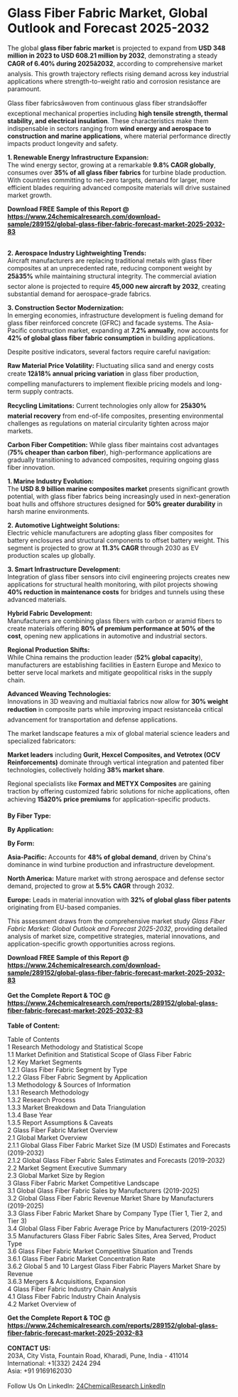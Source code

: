 <h1>Glass Fiber Fabric Market, Global Outlook and Forecast 2025-2032</h1><p>The global <strong>glass fiber fabric market</strong> is projected to expand from <strong>USD 348 million in 2023 to USD 608.21 million by 2032</strong>, demonstrating a steady <strong>CAGR of 6.40% during 2025â2032</strong>, according to comprehensive market analysis. This growth trajectory reflects rising demand across key industrial applications where strength-to-weight ratio and corrosion resistance are paramount.</p><p>Glass fiber fabricsâwoven from continuous glass fiber strandsâoffer exceptional mechanical properties including <strong>high tensile strength, thermal stability, and electrical insulation</strong>. These characteristics make them indispensable in sectors ranging from <strong>wind energy and aerospace to construction and marine applications</strong>, where material performance directly impacts product longevity and safety.</p><p><strong>1. Renewable Energy Infrastructure Expansion:</strong><br>
The wind energy sector, growing at a remarkable <strong>9.8% CAGR globally</strong>, consumes over <strong>35% of all glass fiber fabrics</strong> for turbine blade production. With countries committing to net-zero targets, demand for larger, more efficient blades requiring advanced composite materials will drive sustained market growth.</p><div><b>Download FREE Sample of this Report @ 
            <a href="https://www.24chemicalresearch.com/download-sample/289152/global-glass-fiber-fabric-forecast-market-2025-2032-83">
            https://www.24chemicalresearch.com/download-sample/289152/global-glass-fiber-fabric-forecast-market-2025-2032-83</a></b></div><br><p><strong>2. Aerospace Industry Lightweighting Trends:</strong><br>
Aircraft manufacturers are replacing traditional metals with glass fiber composites at an unprecedented rate, reducing component weight by <strong>25â35%</strong> while maintaining structural integrity. The commercial aviation sector alone is projected to require <strong>45,000 new aircraft by 2032</strong>, creating substantial demand for aerospace-grade fabrics.</p><p><strong>3. Construction Sector Modernization:</strong><br>
In emerging economies, infrastructure development is fueling demand for glass fiber reinforced concrete (GFRC) and facade systems. The Asia-Pacific construction market, expanding at <strong>7.2% annually</strong>, now accounts for <strong>42% of global glass fiber fabric consumption</strong> in building applications.</p><p>Despite positive indicators, several factors require careful navigation:</p><p><strong>Raw Material Price Volatility:</strong> Fluctuating silica sand and energy costs create <strong>12â18% annual pricing variation</strong> in glass fiber production, compelling manufacturers to implement flexible pricing models and long-term supply contracts.</p><p><strong>Recycling Limitations:</strong> Current technologies only allow for <strong>25â30% material recovery</strong> from end-of-life composites, presenting environmental challenges as regulations on material circularity tighten across major markets.</p><p><strong>Carbon Fiber Competition:</strong> While glass fiber maintains cost advantages (<strong>75% cheaper than carbon fiber</strong>), high-performance applications are gradually transitioning to advanced composites, requiring ongoing glass fiber innovation.</p><p><strong>1. Marine Industry Evolution:</strong><br>
The <strong>USD 8.9 billion marine composites market</strong> presents significant growth potential, with glass fiber fabrics being increasingly used in next-generation boat hulls and offshore structures designed for <strong>50% greater durability</strong> in harsh marine environments.</p><p><strong>2. Automotive Lightweight Solutions:</strong><br>
Electric vehicle manufacturers are adopting glass fiber composites for battery enclosures and structural components to offset battery weight. This segment is projected to grow at <strong>11.3% CAGR</strong> through 2030 as EV production scales up globally.</p><p><strong>3. Smart Infrastructure Development:</strong><br>
Integration of glass fiber sensors into civil engineering projects creates new applications for structural health monitoring, with pilot projects showing <strong>40% reduction in maintenance costs</strong> for bridges and tunnels using these advanced materials.</p><p><strong>Hybrid Fabric Development:</strong><br>
	Manufacturers are combining glass fibers with carbon or aramid fibers to create materials offering <strong>80% of premium performance at 50% of the cost</strong>, opening new applications in automotive and industrial sectors.</p><p><strong>Regional Production Shifts:</strong><br>
	While China remains the production leader (<strong>52% global capacity</strong>), manufacturers are establishing facilities in Eastern Europe and Mexico to better serve local markets and mitigate geopolitical risks in the supply chain.</p><p><strong>Advanced Weaving Technologies:</strong><br>
	Innovations in 3D weaving and multiaxial fabrics now allow for <strong>30% weight reduction</strong> in composite parts while improving impact resistanceâa critical advancement for transportation and defense applications.</p><p>The market landscape features a mix of global material science leaders and specialized fabricators:</p><p><strong>Market leaders</strong> including <strong>Gurit, Hexcel Composites, and Vetrotex (OCV Reinforcements)</strong> dominate through vertical integration and patented fiber technologies, collectively holding <strong>38% market share</strong>.</p><p>Regional specialists like <strong>Formax and METYX Composites</strong> are gaining traction by offering customized fabric solutions for niche applications, often achieving <strong>15â20% price premiums</strong> for application-specific products.</p><p><strong>By Fiber Type:</strong></p><p><strong>By Application:</strong></p><p><strong>By Form:</strong></p><p><strong>Asia-Pacific:</strong> Accounts for <strong>48% of global demand</strong>, driven by China's dominance in wind turbine production and infrastructure development.</p><p><strong>North America:</strong> Mature market with strong aerospace and defense sector demand, projected to grow at <strong>5.5% CAGR</strong> through 2032.</p><p><strong>Europe:</strong> Leads in material innovation with <strong>32% of global glass fiber patents</strong> originating from EU-based companies.</p><p>This assessment draws from the comprehensive market study <em>Glass Fiber Fabric Market: Global Outlook and Forecast 2025-2032</em>, providing detailed analysis of market size, competitive strategies, material innovations, and application-specific growth opportunities across regions.</p><div><b>Download FREE Sample of this Report @ 
            <a href="https://www.24chemicalresearch.com/download-sample/289152/global-glass-fiber-fabric-forecast-market-2025-2032-83">
            https://www.24chemicalresearch.com/download-sample/289152/global-glass-fiber-fabric-forecast-market-2025-2032-83</a></b></div><br><div><b>Get the Complete Report & TOC @ 
            <a href="https://www.24chemicalresearch.com/reports/289152/global-glass-fiber-fabric-forecast-market-2025-2032-83">
            https://www.24chemicalresearch.com/reports/289152/global-glass-fiber-fabric-forecast-market-2025-2032-83</a></b></div><br>
            <b>Table of Content:</b><p>Table of Contents<br />
1 Research Methodology and Statistical Scope<br />
1.1 Market Definition and Statistical Scope of Glass Fiber Fabric<br />
1.2 Key Market Segments<br />
1.2.1 Glass Fiber Fabric Segment by Type<br />
1.2.2 Glass Fiber Fabric Segment by Application<br />
1.3 Methodology & Sources of Information<br />
1.3.1 Research Methodology<br />
1.3.2 Research Process<br />
1.3.3 Market Breakdown and Data Triangulation<br />
1.3.4 Base Year<br />
1.3.5 Report Assumptions & Caveats<br />
2 Glass Fiber Fabric Market Overview<br />
2.1 Global Market Overview<br />
2.1.1 Global Glass Fiber Fabric Market Size (M USD) Estimates and Forecasts (2019-2032)<br />
2.1.2 Global Glass Fiber Fabric Sales Estimates and Forecasts (2019-2032)<br />
2.2 Market Segment Executive Summary<br />
2.3 Global Market Size by Region<br />
3 Glass Fiber Fabric Market Competitive Landscape<br />
3.1 Global Glass Fiber Fabric Sales by Manufacturers (2019-2025)<br />
3.2 Global Glass Fiber Fabric Revenue Market Share by Manufacturers (2019-2025)<br />
3.3 Glass Fiber Fabric Market Share by Company Type (Tier 1, Tier 2, and Tier 3)<br />
3.4 Global Glass Fiber Fabric Average Price by Manufacturers (2019-2025)<br />
3.5 Manufacturers Glass Fiber Fabric Sales Sites, Area Served, Product Type<br />
3.6 Glass Fiber Fabric Market Competitive Situation and Trends<br />
3.6.1 Glass Fiber Fabric Market Concentration Rate<br />
3.6.2 Global 5 and 10 Largest Glass Fiber Fabric Players Market Share by Revenue<br />
3.6.3 Mergers & Acquisitions, Expansion<br />
4 Glass Fiber Fabric Industry Chain Analysis<br />
4.1 Glass Fiber Fabric Industry Chain Analysis<br />
4.2 Market Overview of</p><div><b>Get the Complete Report & TOC @ 
            <a href="https://www.24chemicalresearch.com/reports/289152/global-glass-fiber-fabric-forecast-market-2025-2032-83">
            https://www.24chemicalresearch.com/reports/289152/global-glass-fiber-fabric-forecast-market-2025-2032-83</a></b></div><br><b>CONTACT US:</b><br>
            203A, City Vista, Fountain Road, Kharadi, Pune, India - 411014<br>
            International: +1(332) 2424 294<br>
            Asia: +91 9169162030 <br><br>
            Follow Us On LinkedIn: <a href="https://www.linkedin.com/company/24chemicalresearch/">24ChemicalResearch LinkedIn</a>